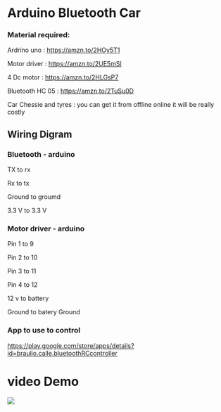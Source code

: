 # Arduino Bluetooth Car

### Material required:

Ardrino uno : https://amzn.to/2HOy5T1

Motor driver :  https://amzn.to/2UE5mSl

4 Dc motor : https://amzn.to/2HLGsP7

Bluetooth HC 05 : https://amzn.to/2TuSu0D

Car Chessie and tyres :  you can get it from offline online it will be really costly


## Wiring Digram

### Bluetooth - arduino 

TX to rx 

Rx to tx

Ground to groumd

3.3 V to 3.3 V


### Motor driver  - arduino 

Pin 1 to 9 

Pin 2 to 10

Pin 3 to 11

Pin 4 to 12

12 v to battery 

Ground to batery Ground

### App to use to control
https://play.google.com/store/apps/details?id=braulio.calle.bluetoothRCcontroller


# video Demo
[![](http://img.youtube.com/vi/cdf8Cy0FDx8/0.jpg)](http://www.youtube.com/watch?v=cdf8Cy0FDx8 "")
